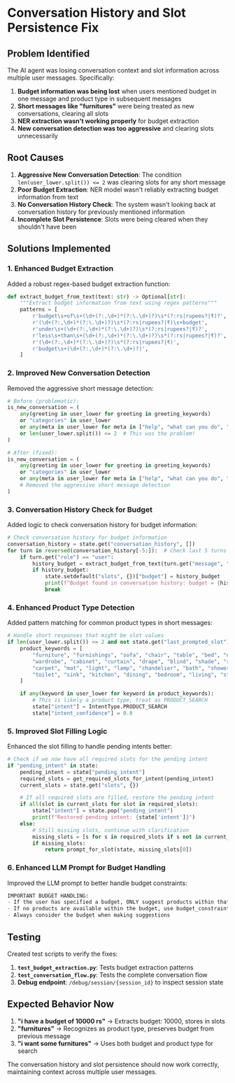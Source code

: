 # Conversation History and Slot Persistence Fix

## Problem Identified

The AI agent was losing conversation context and slot information across multiple user messages. Specifically:

1. **Budget information was being lost** when users mentioned budget in one message and product type in subsequent messages
2. **Short messages like "furnitures"** were being treated as new conversations, clearing all slots
3. **NER extraction wasn't working properly** for budget extraction
4. **New conversation detection was too aggressive** and clearing slots unnecessarily

## Root Causes

1. **Aggressive New Conversation Detection**: The condition `len(user_lower.split()) <= 2` was clearing slots for any short message
2. **Poor Budget Extraction**: NER model wasn't reliably extracting budget information from text
3. **No Conversation History Check**: The system wasn't looking back at conversation history for previously mentioned information
4. **Incomplete Slot Persistence**: Slots were being cleared when they shouldn't have been

## Solutions Implemented

### 1. Enhanced Budget Extraction

Added a robust regex-based budget extraction function:

```python
def extract_budget_from_text(text: str) -> Optional[str]:
    """Extract budget information from text using regex patterns"""
    patterns = [
        r'budget\s+of\s+(\d+(?:,\d+)*(?:\.\d+)?)\s*(?:rs|rupees?|₹)?',
        r'(\d+(?:,\d+)*(?:\.\d+)?)\s*(?:rs|rupees?|₹)\s+budget',
        r'under\s+(\d+(?:,\d+)*(?:\.\d+)?)\s*(?:rs|rupees?|₹)?',
        r'less\s+than\s+(\d+(?:,\d+)*(?:\.\d+)?)\s*(?:rs|rupees?|₹)?',
        r'(\d+(?:,\d+)*(?:\.\d+)?)\s*(?:rs|rupees?|₹)',
        r'budget\s+(\d+(?:,\d+)*(?:\.\d+)?)',
    ]
```

### 2. Improved New Conversation Detection

Removed the aggressive short message detection:

```python
# Before (problematic):
is_new_conversation = (
    any(greeting in user_lower for greeting in greeting_keywords)
    or "categories" in user_lower
    or any(meta in user_lower for meta in ["help", "what can you do", "how does this work"])
    or len(user_lower.split()) <= 2  # This was the problem!
)

# After (fixed):
is_new_conversation = (
    any(greeting in user_lower for greeting in greeting_keywords)
    or "categories" in user_lower
    or any(meta in user_lower for meta in ["help", "what can you do", "how does this work"])
    # Removed the aggressive short message detection
)
```

### 3. Conversation History Check for Budget

Added logic to check conversation history for budget information:

```python
# Check conversation history for budget information
conversation_history = state.get("conversation_history", [])
for turn in reversed(conversation_history[-5:]):  # Check last 5 turns
    if turn.get("role") == "user":
        history_budget = extract_budget_from_text(turn.get("message", ""))
        if history_budget:
            state.setdefault("slots", {})["budget"] = history_budget
            print(f"Budget found in conversation history: budget = {history_budget}")
            break
```

### 4. Enhanced Product Type Detection

Added pattern matching for common product types in short messages:

```python
# Handle short responses that might be slot values
if len(user_lower.split()) <= 2 and not state.get("last_prompted_slot"):
    product_keywords = [
        "furniture", "furnishings", "sofa", "chair", "table", "bed", "desk",
        "wardrobe", "cabinet", "curtain", "drape", "blind", "shade", "rug",
        "carpet", "mat", "light", "lamp", "chandelier", "bath", "shower",
        "toilet", "sink", "kitchen", "dining", "bedroom", "living", "study", "office"
    ]

    if any(keyword in user_lower for keyword in product_keywords):
        # This is likely a product type, treat as PRODUCT_SEARCH
        state["intent"] = IntentType.PRODUCT_SEARCH
        state["intent_confidence"] = 0.8
```

### 5. Improved Slot Filling Logic

Enhanced the slot filling to handle pending intents better:

```python
# Check if we now have all required slots for the pending intent
if "pending_intent" in state:
    pending_intent = state["pending_intent"]
    required_slots = get_required_slots_for_intent(pending_intent)
    current_slots = state.get("slots", {})

    # If all required slots are filled, restore the pending intent
    if all(slot in current_slots for slot in required_slots):
        state["intent"] = state.pop("pending_intent")
        print(f"Restored pending intent: {state['intent']}")
    else:
        # Still missing slots, continue with clarification
        missing_slots = [s for s in required_slots if s not in current_slots]
        if missing_slots:
            return prompt_for_slot(state, missing_slots[0])
```

### 6. Enhanced LLM Prompt for Budget Handling

Improved the LLM prompt to better handle budget constraints:

```python
IMPORTANT BUDGET HANDLING:
- If the user has specified a budget, ONLY suggest products within that budget
- If no products are available within the budget, use budget_constraint response type
- Always consider the budget when making suggestions
```

## Testing

Created test scripts to verify the fixes:

1. **`test_budget_extraction.py`**: Tests budget extraction patterns
2. **`test_conversation_flow.py`**: Tests the complete conversation flow
3. **Debug endpoint**: `/debug/session/{session_id}` to inspect session state

## Expected Behavior Now

1. **"i have a budget of 10000 rs"** → Extracts budget: 10000, stores in slots
2. **"furnitures"** → Recognizes as product type, preserves budget from previous message
3. **"i want some furnitures"** → Uses both budget and product type for search

The conversation history and slot persistence should now work correctly, maintaining context across multiple user messages.
